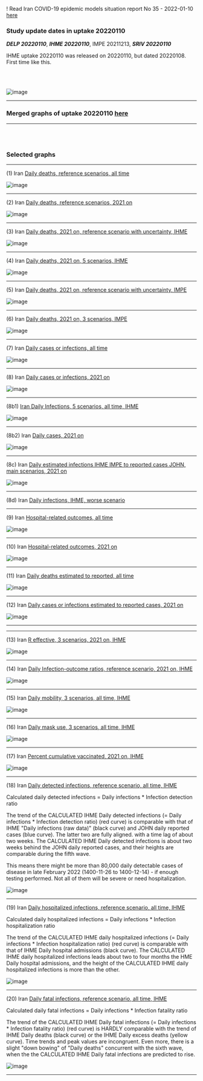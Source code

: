! Read Iran COVID-19 epidemic models situation report No 35 - 2022-01-10 [here](https://github.com/pourmalek/covir2/blob/main/situation%20reports/35%20Iran%20COVID-19%20epidemic%20models%20situation%20report%20No%2035%20–%202022-01-10.pdf)

### Study update dates in uptake 20220110

**_DELP 20220110_**, **_IHME 20220110_**, IMPE 20211213, **_SRIV 20220110_**

IHME uptake 20220110 was released on 20220110, but dated 20220108. First time like this. 

<br/><br/>

![image](https://user-images.githubusercontent.com/30849720/148693641-0fa931c2-a91a-4b5d-92bf-b3fde270952c.png)



****

### Merged graphs of uptake 20220110 [here](https://github.com/pourmalek/covir2/blob/main/20220110/graphs%20merged%2020220110.pdf)

****

<br/><br/>


### Selected graphs

****

(1) Iran [Daily deaths, reference scenarios, all time](https://github.com/pourmalek/covir2/blob/main/20220110/output/merge/graph%2011%20COVID-19%20daily%20deaths%2C%20Iran%2C%20reference%20scenarios%2C%20all%20time.pdf)

![image](https://user-images.githubusercontent.com/30849720/148831277-7df13048-a82f-476e-b3ad-d72430e4231b.png)

****

(2) Iran [Daily deaths, reference scenarios, 2021 on](https://github.com/pourmalek/covir2/blob/main/20220110/output/merge/graph%2012%20COVID-19%20daily%20deaths%2C%20Iran%2C%20reference%20scenarios.pdf)

![image](https://user-images.githubusercontent.com/30849720/148831372-f53802f0-6473-4499-b11c-386c691cd670.png)

****

(3) Iran [Daily deaths, 2021 on, reference scenario with uncertainty, IHME](https://github.com/pourmalek/covir2/blob/main/20220110/output/merge/graph%2014%20COVID-19%20daily%20deaths%2C%20Iran%2C%20reference%20scenario%20with%20uncertainty%2C%20IHME.pdf)

![image](https://user-images.githubusercontent.com/30849720/148831467-f4df31d6-c2f1-4d54-bb3e-81d157b1d46c.png)

****

(4) Iran [Daily deaths, 2021 on, 5 scenarios, IHME](https://github.com/pourmalek/covir2/blob/main/20220110/output/merge/graph%2015%20COVID-19%20daily%20deaths%2C%20Iran%2C%205%20scenarios%2C%20IHME.pdf)

![image](https://user-images.githubusercontent.com/30849720/148831557-2733d83c-8a59-4ceb-bc22-047f83a507c3.png)

****

(5) Iran [Daily deaths, 2021 on, reference scenario with uncertainty, IMPE](https://github.com/pourmalek/covir2/blob/main/20220110/output/merge/graph%2016%20COVID-19%20daily%20deaths%2C%20Iran%2C%20reference%20scenario%20with%20uncertainty%2C%20IMPE.pdf)

![image](https://user-images.githubusercontent.com/30849720/148831671-e799dd41-9f85-4582-aec4-3846086d0549.png)

****

(6) Iran [Daily deaths, 2021 on, 3 scenarios, IMPE](https://github.com/pourmalek/covir2/blob/main/20220110/output/merge/graph%2017%20COVID-19%20daily%20deaths%2C%20Iran%2C%203%20scenarios%2C%20IMPE.pdf)

![image](https://user-images.githubusercontent.com/30849720/148831775-8f0e7826-0836-4f69-80dd-5b2fd33772bc.png)

****

(7) Iran [Daily cases or infections, all time](https://github.com/pourmalek/covir2/blob/main/20220110/output/merge/graph%2021%20COVID-19%20daily%20cases%2C%20Iran%2C%20reference%20scenarios%2C%20all%20time.pdf)

![image](https://user-images.githubusercontent.com/30849720/148831861-f2f03042-81bc-4ed9-8b9e-a958f14647cd.png)
    
****

(8) Iran [Daily cases or infections, 2021 on](https://github.com/pourmalek/covir2/blob/main/20220110/output/merge/graph%2022%20COVID-19%20daily%20cases%2C%20Iran%2C%20reference%20scenarios.pdf)

![image](https://user-images.githubusercontent.com/30849720/148831942-18f098f5-1d9d-4db9-8c86-94a531d79af4.png)
  
****

(8b1) [Iran Daily Infections, 5 scenarios, all time, IHME](https://github.com/pourmalek/covir2/blob/main/20220110/output/merge/graph%2025%201%20COVID-19%20daily%20cases%2C%20Iran%2C%205%20scenarios%2C%20IHME.pdf)

![image](https://user-images.githubusercontent.com/30849720/148846596-a537630a-7927-47e2-87e2-1a7ac6edd9cb.png)

****

(8b2) Iran [Daily cases, 2021 on](https://github.com/pourmalek/covir2/blob/main/20220110/output/merge/graph%2022b%20COVID-19%20daily%20cases%2C%20Iran%2C%20reference%20scenarios.pdf)

![image](https://user-images.githubusercontent.com/30849720/148832027-1ba75ae2-83bc-435f-b9ca-592990582ba4.png)

****

(8c) Iran [Daily estimated infections IHME IMPE to reported cases JOHN, main scenarios, 2021 on](https://github.com/pourmalek/covir2/blob/main/20220110/output/merge/graph%2029%20C19%20daily%20estimated%20infections%20to%20reported%20cases%2C%20Iran%2C%20reference%20scenarios%202021.pdf)

![image](https://user-images.githubusercontent.com/30849720/148832093-fabd6e68-e386-4a63-9d9a-0921e1e0e988.png)

****

(8d) Iran [Daily infections, IHME, worse scenario]()



****

(9) Iran [Hospital-related outcomes, all time](https://github.com/pourmalek/covir2/blob/main/20220110/output/merge/graph%2071a%20COVID-19%20hospital-related%20outcomes%2C%20all%20time.pdf)

![image](https://user-images.githubusercontent.com/30849720/148832185-0fe85aaf-209c-4723-9773-4ee7045cf1be.png)

****

(10) Iran [Hospital-related outcomes, 2021 on](https://github.com/pourmalek/covir2/blob/main/20220110/output/merge/graph%2072%20COVID-19%20hospital-related%20outcomes%2C%20wo%20extremes%2C%202021.pdf)

![image](https://user-images.githubusercontent.com/30849720/148832834-67d4d848-c020-4989-8dd8-1867ec27f2f1.png)

****

(11) Iran [Daily deaths estimated to reported, all time](https://github.com/pourmalek/covir2/blob/main/20220110/output/merge/graph%2091%20COVID-19%20daily%20deaths%20estimated%20to%20reported%2C%20Iran%2C%20reference%20scenarios%2C%20all%20time.pdf)

![image](https://user-images.githubusercontent.com/30849720/148832978-4c08b3b3-7d6f-44fe-92c9-955c34394409.png)
  
****

(12) Iran [Daily cases or infections estimated to reported cases, 2021 on](https://github.com/pourmalek/covir2/blob/main/20220110/output/merge/graph%2094%20COVID-19%20daily%20cases%20estimated%20to%20reported%2C%20Iran%2C%20reference%20scenarios.pdf) 

![image](https://user-images.githubusercontent.com/30849720/148833083-4253e162-2643-418d-ac78-9cce34ef42be.png)
  
****
****

(13) Iran [R effective, 3 scenarios, 2021 on, IHME](https://github.com/pourmalek/covir2/blob/main/20220110/output/IHME/graph%2039%20COVID-19%20R%20effective%2C%20Iran%2C%203%20scenarios%2001jun2021%20on.pdf)

![image](https://user-images.githubusercontent.com/30849720/148833174-5826c8df-0322-4b56-a269-95cb29fe1549.png)

****

(14) Iran [Daily Infection-outcome ratios, reference scenario, 2021 on, IHME](https://github.com/pourmalek/covir2/blob/main/20220110/output/IHME/graph%2021d%20COVID-19%20daily%20Infection%20outcomes%20ratios%2C%20Iran%20reference%20scenario%2C%20IHME.pdf)

![image](https://user-images.githubusercontent.com/30849720/148836927-0e86f082-c8ec-40e9-90c9-f420424050a0.png)

****

(15) Iran [Daily mobility, 3 scenarios, all time, IHME](https://github.com/pourmalek/covir2/blob/main/20220110/output/merge/graph%20103%20COVID-19%20daily%20mobility%2C%20Iran%2C%203%20scenarios%20IHME.pdf)

![image](https://user-images.githubusercontent.com/30849720/148837118-512219b9-345c-423f-9180-381f21544104.png)

****

(16) Iran [Daily mask use, 3 scenarios, all time, IHME](https://github.com/pourmalek/covir2/blob/main/20220110/output/IHME/graph%2034%20COVID-19%20daily%20mask_use%2C%20Iran%2C%203%20scenarios.pdf)

![image](https://user-images.githubusercontent.com/30849720/148837211-5fe84fd7-b68e-4fd1-827e-912d81f6b11a.png)

****

(17) Iran [Percent cumulative vaccinated, 2021 on, IHME](https://github.com/pourmalek/covir2/blob/main/20220110/output/merge/graph%20105%20COVID-19%20cumulative%20vaccinated%20percent%2C%20Iran%20IHME.pdf)

![image](https://user-images.githubusercontent.com/30849720/148837299-043718bb-738a-4420-a9e2-5c0ebcedabe7.png)

****

(18) Iran [Daily detected infections, reference scenario, all time, IHME](https://github.com/pourmalek/covir2/blob/main/20220110/output/merge/graph%20121%20COVID-19%20daily%20detected%20infections%2C%20Iran%20reference%20scenario%20CI%2C%20IHME.pdf)

Calculated daily detected infections = Daily infections * Infection detection ratio

The trend of the CALCULATED IHME Daily detected infections (= Daily infections * Infection detection ratio) (red curve) is comparable with that of IHME "Daily infections (raw data)" (black curve) and JOHN daily reported cases (blue curve). The latter two are fully aligned. with a time lag of about two weeks. The CALCULATED IHME Daily detected infections is about two weeks behind the JOHN daily reported cases, and their heights are comparable during the fifth wave. 

This means there might be more than 80,000 daily detectable cases of disease in late February 2022 (1400-11-26 to 1400-12-14) - if enough testing performed. Not all of them will be severe or need hospitalization. 

![image](https://user-images.githubusercontent.com/30849720/148869822-a78314ee-efd0-40d2-afbc-087bdaf07653.png)

****

(19) Iran [Daily hospitalized infections, reference scenario, all time, IHME](https://github.com/pourmalek/covir2/blob/main/20220110/output/merge/graph%20122%20COVID-19%20daily%20hospitalized%20infections%2C%20Iran%20reference%20scenario%20CI%2C%20IHME.pdf)

Calculated daily hospitalized infections = Daily infections * Infection hospitalization ratio

The trend of the CALCULATED IHME daily hospitalized infections (= Daily infections * Infection hospitalization ratio) (red curve) is comparable with that of IHME Daily hospital admissions (black curve). The CALCULATED IHME daily hospitalized infections leads about two to four months the HME Daily hospital admissions, and the height of the CALCULATED IHME daily hospitalized infections is more than the other. 

![image](https://user-images.githubusercontent.com/30849720/148869944-42256f08-f15e-4dfb-8bd5-8b5d11ce35b9.png)

****

(20) Iran [Daily fatal infections, reference scenario, all time, IHME](https://github.com/pourmalek/covir2/blob/main/20220110/output/merge/graph%20123%20COVID-19%20daily%20fatal%20infections%2C%20Iran%20reference%20scenario%20CI%2C%20IHME.pdf)

Calculated daily fatal infections = Daily infections * Infection fatality ratio

The trend of the CALCULATED IHME Daily fatal infections (= Daily infections * Infection fatality ratio) (red curve) is HARDLY comparable with the trend of IHME Daily deaths (black curve) or the IHME Daily excess deaths (yellow curve). Time trends and peak values are incongruent. Even more, there is a slight "down bowing" of "Daily deaths" concurrent with the sixth wave, when the the CALCULATED IHME Daily fatal infections are predicted to rise. 

![image](https://user-images.githubusercontent.com/30849720/148870029-71e179f8-0b12-43b5-b3cf-e8e4b6f81393.png)

****







